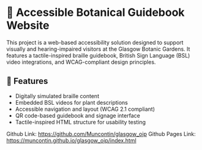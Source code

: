 # 🌿 Accessible Botanical Guidebook Website

This project is a web-based accessibility solution designed to support visually and hearing-impaired visitors at the Glasgow Botanic Gardens. It features a tactile-inspired braille guidebook, British Sign Language (BSL) video integrations, and WCAG-compliant design principles.

## 🧩 Features

- Digitally simulated braille content
- Embedded BSL videos for plant descriptions
- Accessible navigation and layout (WCAG 2.1 compliant)
- QR code-based guidebook and signage interface
- Tactile-inspired HTML structure for usability testing

Github Link: https://github.com/Muncontin/glasgow_oip
Github Pages Link: https://muncontin.github.io/glasgow_oip/index.html
